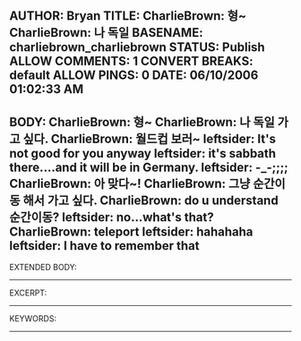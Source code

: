 AUTHOR: Bryan
TITLE: CharlieBrown: 형~ CharlieBrown: 나 독일
BASENAME: charliebrown_charliebrown
STATUS: Publish
ALLOW COMMENTS: 1
CONVERT BREAKS: __default__
ALLOW PINGS: 0
DATE: 06/10/2006 01:02:33 AM
-----
BODY:
CharlieBrown: 형~ 
CharlieBrown: 나 독일 가고 싶다.
CharlieBrown: 월드컵 보러~
leftsider: It's not good for you anyway
leftsider: it's sabbath there....and it will be in Germany.
leftsider: -_-;;;;
CharlieBrown: 아 맞다~!
CharlieBrown: 그냥 순간이동 해서 가고 싶다.
CharlieBrown: do u understand 순간이동?
leftsider: no...what's that?
CharlieBrown: teleport
leftsider: hahahaha
leftsider: I have to remember that
-----
EXTENDED BODY:

-----
EXCERPT:

-----
KEYWORDS:

-----


